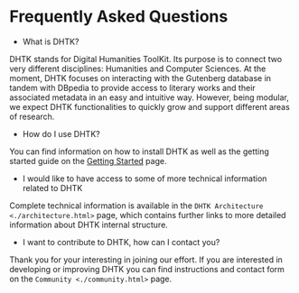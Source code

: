 Frequently Asked Questions
==========================


- What is DHTK?

DHTK stands for Digital Humanities ToolKit.
Its purpose is to connect two very different disciplines: Humanities and Computer Sciences.
At the moment, DHTK focuses on interacting with the Gutenberg database in tandem with DBpedia to provide access to
literary works and their associated metadata in an easy and intuitive way. However, being modular, we expect DHTK
functionalities to quickly grow and support different areas of research.


- How do I use DHTK?

You can find information on how to install DHTK as well as the getting started guide on the
[Getting Started](getting_started.md) page.

- I would like to have access to some of more technical information related to DHTK

Complete technical information is available in the `DHTK Architecture <./architecture.html>` page,
which contains further links to more detailed information about DHTK internal structure.


- I want to contribute to DHTK, how can I contact you?

Thank you for your interesting in joining our effort. If you are interested in developing or improving DHTK
you can find instructions and contact form on the `Community <./community.html>` page.
